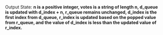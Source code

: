 Output State: **n is a positive integer, votes is a string of length n, d_queue is updated with d_index + n, r_queue remains unchanged, d_index is the first index from d_queue, r_index is updated based on the popped value from r_queue, and the value of d_index is less than the updated value of r_index.**